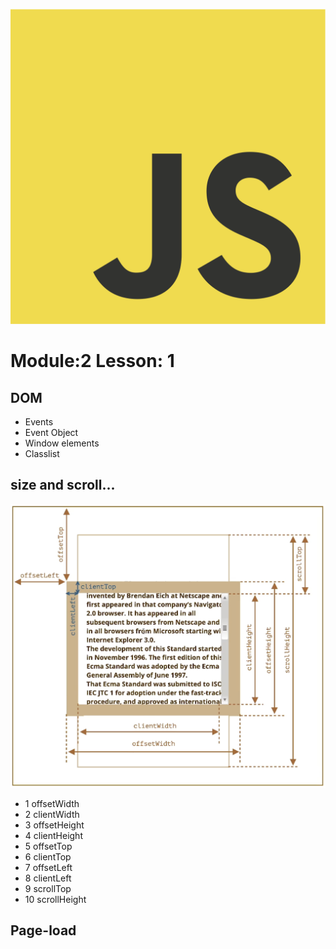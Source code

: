 ![alt img](../JavaScript-logo.png)

<h1>Module:2 Lesson: 1</h1>

## DOM
- Events
- Event Object
- Window elements
- Classlist



## size and scroll...
![alt text](<Screenshot 2024-10-10 at 23.31.53.png>)
- 1 offsetWidth
- 2 clientWidth
- 3 offsetHeight
- 4 clientHeight
- 5 offsetTop
- 6 clientTop
- 7 offsetLeft
- 8 clientLeft
- 9 scrollTop
- 10 scrollHeight

## Page-load


